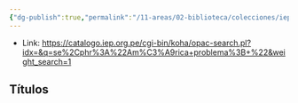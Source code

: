 ```yaml
---
{"dg-publish":true,"permalink":"/11-areas/02-biblioteca/colecciones/iep-america-problema/","noteIcon":""}
---
```



- Link: https://catalogo.iep.org.pe/cgi-bin/koha/opac-search.pl?idx=&q=se%2Cphr%3A%22Am%C3%A9rica+problema%3B+%22&weight_search=1
## Títulos
